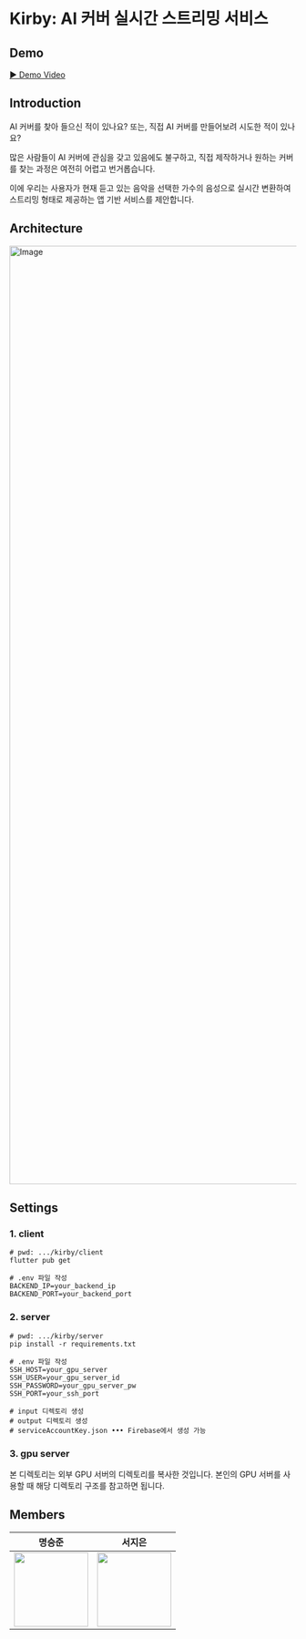 # Kirby: AI 커버 실시간 스트리밍 서비스

## Demo
[▶ Demo Video](https://github.com/user-attachments/assets/1aecd21c-6e82-4270-bfb4-c086400cd742)

## Introduction
AI 커버를 찾아 들으신 적이 있나요?
또는, 직접 AI 커버를 만들어보려 시도한 적이 있나요?

많은 사람들이 AI 커버에 관심을 갖고 있음에도 불구하고,
직접 제작하거나 원하는 커버를 찾는 과정은 여전히 어렵고 번거롭습니다.

이에 우리는 사용자가 현재 듣고 있는 음악을 선택한 가수의 음성으로 실시간 변환하여 스트리밍 형태로 제공하는 앱 기반 서비스를 제안합니다.

## Architecture
<img width="1648" alt="Image" src="https://github.com/user-attachments/assets/554c5d37-dc99-46c0-a812-6b889dbe53ba" />

## Settings
### 1. client
```
# pwd: .../kirby/client
flutter pub get

# .env 파일 작성
BACKEND_IP=your_backend_ip
BACKEND_PORT=your_backend_port
```

### 2. server
```
# pwd: .../kirby/server
pip install -r requirements.txt

# .env 파일 작성
SSH_HOST=your_gpu_server
SSH_USER=your_gpu_server_id
SSH_PASSWORD=your_gpu_server_pw
SSH_PORT=your_ssh_port
```

```
# input 디렉토리 생성
# output 디렉토리 생성
# serviceAccountKey.json ••• Firebase에서 생성 가능
```

### 3. gpu server
본 디렉토리는 외부 GPU 서버의 디렉토리를 복사한 것입니다.
본인의 GPU 서버를 사용할 때 해당 디렉토리 구조를 참고하면 됩니다.


## Members
| 명승준 | 서지은 |
| :-: | :-: |
| <a href="https://github.com/msj99"><img src='https://avatars.githubusercontent.com/u/74344298?v=4' height=130 width=130></img></a> | <a href="https://github.com/maiteun"><img src='https://avatars.githubusercontent.com/u/54938691?v=4' height=130 width=130></img></a>